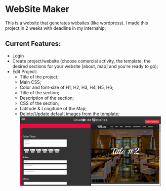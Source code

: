 # WebSite Maker
This is a website that generates websites (like wordpress). I made this project in 2 weeks with deadline in my internship;

## Current Features:
  - Login
  - Create project/website (choose comercial activity, the template, the desired sections for your website [about, map] and you're ready     to go);
  - Edit Project:
    - Title of the project;
    - Main CSS;
    - Color and font-size of H1, H2, H3, H4, H5, H6;
    - Title of the section;
    - Description of the section;
    - CSS of the section;
    - Latitude & Longitude of the Map;
    - Delete/Update default images from the template;
    ![alt text](https://github.com/bakill3/website_maker/blob/master/edit.png)

